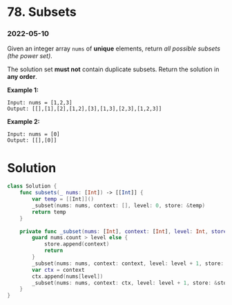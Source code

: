 # 78. Subsets

### 2022-05-10

Given an integer array `nums` of **unique** elements, return *all possible subsets (the power set)*.

The solution set **must not** contain duplicate subsets. Return the solution in **any order**.

 

**Example 1:**

```
Input: nums = [1,2,3]
Output: [[],[1],[2],[1,2],[3],[1,3],[2,3],[1,2,3]]
```

**Example 2:**

```
Input: nums = [0]
Output: [[],[0]]
```

 



# Solution

```swift
class Solution {
    func subsets(_ nums: [Int]) -> [[Int]] {
        var temp = [[Int]]()
        _subset(nums: nums, context: [], level: 0, store: &temp)
        return temp
    }
    
    private func _subset(nums: [Int], context: [Int], level: Int, store: inout [[Int]]) {
        guard nums.count > level else {
            store.append(context)
            return
        }
        _subset(nums: nums, context: context, level: level + 1, store: &store)
        var ctx = context
        ctx.append(nums[level])
        _subset(nums: nums, context: ctx, level: level + 1, store: &store)
    }
}
```

